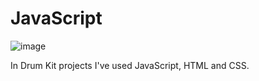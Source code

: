 # JavaScript

![image](https://github.com/user-attachments/assets/6321f9e0-17e6-4b90-87b8-3cbdaa74f158)

In Drum Kit projects I've used JavaScript, HTML and CSS. 
